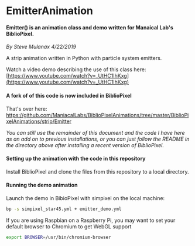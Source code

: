 # EmitterAnimation

#### Emitter() is an animation class and demo written for Manaical Lab's BiblioPixel.

*By Steve Mulanax 4/22/2019*

A strip animation written in Python with particle system emitters.

Watch a video demo describing the use of this class here:
[https://www.youtube.com/watch?v=_UtHC1IhKxg](https://www.youtube.com/watch?v=_UtHC1IhKxg)

#### A fork of of this code is now included in BiblioPixel

That's over here:
https://github.com/ManiacalLabs/BiblioPixelAnimations/tree/master/BiblioPixelAnimations/strip/Emitter

*You can still use the remainder of this document and the code I have here as an add on to previous installations, or you can just follow the README in the directory above after installing a recent version of BiblioPixel.*

#### Setting up the animation with the code in this repository

Install BiblioPixel and clone the files from this repository to a local directory.

#### Running the demo animation

Launch the demo in BibioPixel with simpixel on the local machine:

```bash
bp -s simpixel_star45.yml + emitter_demo.yml
```

If you are using Raspbian on a Raspberry Pi, you may want to set your default browser to Chromium to get WebGL support

```bash
export BROWSER=/usr/bin/chromium-browser
```

